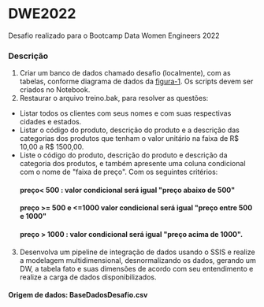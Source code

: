 # DWE2022
Desafio realizado para o Bootcamp Data Women Engineers 2022

### Descrição

1. Criar um banco de dados chamado desafio (localmente), com as tabelas, conforme diagrama de dados da [figura-1](./Exercicio-01/figura-01.jpg). Os scripts devem ser criados no Notebook.
2. Restaurar o arquivo treino.bak, para resolver as questões:
- Listar todos os clientes com seus nomes e com suas respectivas cidades e estados.
- Listar o código do produto, descrição do produto e a descrição das categorias dos produtos que tenham o valor unitário na faixa de R$ 10,00 a R$ 1500,00.
- Liste o código do produto, descrição do produto e descrição da categoria dos produtos, e também apresente uma coluna condicional com o nome de "faixa de preço". Com os seguintes critérios:
  #### preço< 500 : valor condicional será igual "preço abaixo de 500"
  #### preço >= 500 e <=1000 valor condicional será igual "preço entre 500 e 1000"
  #### preço > 1000 : valor condicional será igual "preço acima de 1000".
3. Desenvolva um pipeline de integração de dados usando o SSIS e realize a modelagem multidimensional, desnormalizando os dados, gerando um DW, a tabela fato e suas dimensões de acordo com seu entendimento e realize a carga de dados disponibilizados.
#### Origem de dados: BaseDadosDesafio.csv
